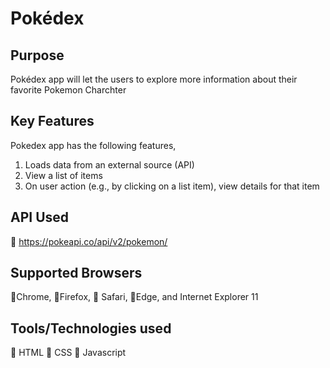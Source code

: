#  Pokédex
## Purpose
Pokédex app will let the users to explore more information about their favorite Pokemon Charchter

## Key Features
Pokedex app has the following features,

1. Loads data from an external source (API)
1. View a list of items
1. On user action (e.g., by clicking on a list item), view details for that item

## API Used
:link:  https://pokeapi.co/api/v2/pokemon/

## Supported Browsers

:small_blue_diamond:Chrome, :small_blue_diamond:Firefox, :small_blue_diamond: Safari, :small_blue_diamond:Edge, and Internet Explorer 11

## Tools/Technologies used

:large_orange_diamond:  HTML
:large_orange_diamond:  CSS
:large_orange_diamond: Javascript

